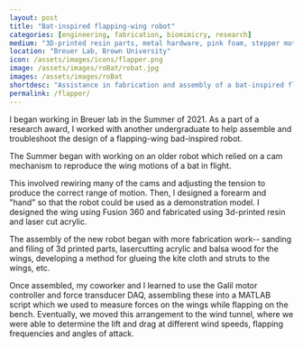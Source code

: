 ```yaml
---
layout: post
title: "Bat-inspired flapping-wing robot"
categories: [engineering, fabrication, biomimicry, research]
medium: "3D-printed resin parts, metal hardware, pink foam, stepper motors"
location: "Breuer Lab, Brown University"
icon: /assets/images/icons/flapper.png
image: /assets/images/roBat/robat.jpg
images: /assets/images/roBat
shortdesc: "Assistance in fabrication and assembly of a bat-inspired flapping-wing robot with PhD student, Xiaozhou Fan. Conducted wind tunnel testing, designed and sculpted a pink foam streamline body."
permalink: /flapper/
---
```


I began working in Breuer lab in the Summer of 2021. As a part of a research award, I worked with another undergraduate to help assemble and troubleshoot the design of a flapping-wing bad-inspired robot. 

The Summer began with working on an older robot which relied on a cam mechanism to reproduce the wing motions of a bat in flight.

This involved rewiring many of the cams and adjusting the tension to produce the correct range of motion. Then, I designed a forearm and "hand" so that the robot could be used as a demonstration model. I designed the wing using Fusion 360 and fabricated using 3d-printed resin and laser cut acrylic.

The assembly of the new robot began with more fabrication work-- sanding and filing of 3d printed parts, lasercutting acrylic and balsa wood for the wings, developing a method for glueing the kite cloth and struts to the wings, etc.

Once assembled, my coworker and I learned to use the Galil motor controller and force transducer DAQ, assembling these into a MATLAB script which we used to measure forces on the wings while flapping on the bench. Eventually, we moved this arrangement to the wind tunnel, where we were able to determine the lift and drag at different wind speeds, flapping frequencies and angles of attack. 